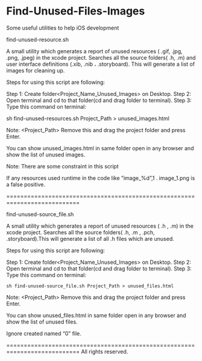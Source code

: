 # Find-Unused-Files-Images

Some useful utilities to help iOS development

find-unused-resource.sh

A small utility which generates a report of unused resources ( .gif, .jpg, .png, .jpeg) in the xcode project. Searches all the source folders( .h, .m) and user interface definitions (.xib, .nib ، .storyboard). This will generate a list of images for cleaning up.

Steps for using this script are following:

Step 1: Create folder<Project_Name_Unused_Images> on Desktop.
Step 2: Open terminal and cd to that folder(cd and drag folder to terminal).
Step 3: Type this command on terminal: 
	
sh find-unused-resources.sh Project_Path > unused_images.html

Note: <Project_Path> Remove this and drag the project folder and press Enter.

You can show unused_images.html in same folder open in any browser and show the list of unused images.


Note: There are some constraint in this script

If any resources used runtime in the code like ”image_%d”,1 . image_1.png is a false positive.

===========================================================================


find-unused-source_file.sh

A small utility which generates a report of unused resources ( .h , .m) in the xcode project. Searches all the source folders( .h, .m , .pch, .storyboard).This will generate a list of all .h files which are unused.

Steps for using this script are following:

Step 1: Create folder<Project_Name_Unused_Images> on Desktop.
Step 2: Open terminal and cd to that folder(cd and drag folder to terminal).
Step 3: Type this command on terminal: 

	sh find-unused-source_file.sh Project_Path > unused_files.html

Note: <Project_Path> Remove this and drag the project folder and press Enter.

You can show unused_files.html in same folder open in any browser and show the list of unused files.


Ignore created named “0” file.

===========================================================================
All rights reserved.
 
